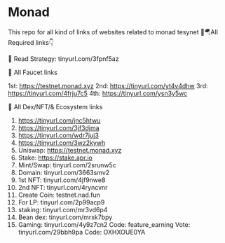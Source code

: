 # Monad
This repo for all kind of links of websites related to monad tesynet
🤑🪂All Required links👇

🔹 Read Strategy: tinyurl.com/3fpnf5az

📎 All Faucet links

1st: https://testnet.monad.xyz 
2nd: https://tinyurl.com/yt4v4dhw
3rd: https://tinyurl.com/4frju7c5
4th: https://tinyurl.com/ysn3y5wc

📎 All Dex/NFT/& Ecosystem links

1) https://tinyurl.com/jnc5htwu
2) https://tinyurl.com/3jf3djma
3) https://tinyurl.com/wdr7juj3
4) https://tinyurl.com/3wz2kywh
5) Uniswap: https://testnet.monad.xyz
6) Stake: https://stake.apr.io
7)  Mint/Swap: tinyurl.com/2srunw5c
8) Domain: tinyurl.com/3663smv2
9) 1st NFT: tinyurl.com/4jf9nwe8
10) 2nd NFT: tinyurl.com/4ryncvnr
11) Create Coin: testnet.nad.fun
12) For LP: tinyurl.com/2p99acp9
13) staking: tinyurl.com/mr3vd6p4
14) Bean dex: tinyurl.com/mrxk7bpy
15) Gaming: tinyurl.com/4y9z7cn2
Code: feature_earning
 Vote: tinyurl.com/29bbh9pa
Code: OXHXOUE0YA

 
      
   
